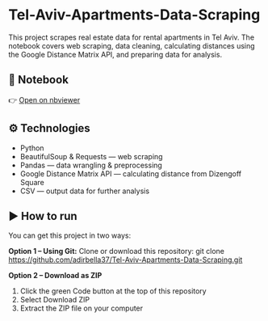 # Tel-Aviv-Apartments-Data-Scraping
This project scrapes real estate data for rental apartments in Tel Aviv.
The notebook covers web scraping, data cleaning, calculating distances using the Google Distance Matrix API, and preparing data for analysis.

## 📓 Notebook
👉 [Open on nbviewer](https://nbviewer.org/url/https://github.com/adirbella37/Tel-Aviv-Apartments-Data-Scraping/blob/main/web_scraping.ipynb)

## ⚙️ Technologies
- Python
- BeautifulSoup & Requests — web scraping
- Pandas — data wrangling & preprocessing
- Google Distance Matrix API — calculating distance from Dizengoff Square
- CSV — output data for further analysis

## ▶️ How to run

You can get this project in two ways:

**Option 1 – Using Git:**
Clone or download this repository:
git clone https://github.com/adirbella37/Tel-Aviv-Apartments-Data-Scraping.git

**Option 2 – Download as ZIP**
1. Click the green Code button at the top of this repository
2. Select Download ZIP
3. Extract the ZIP file on your computer
